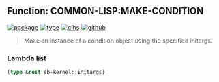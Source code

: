 ## Function: COMMON-LISP:MAKE-CONDITION
[![package](https://img.shields.io/badge/Package-COMMON--LISP-5f9ea0.svg?style=social&colorA=999999)](../) [![type](https://img.shields.io/badge/Type-Function-5f9ea0.svg?style=social&colorA=999999)](../#function) [![clhs](https://img.shields.io/badge/CLHS-MAKE--CONDITION-5f9ea0.svg?style=social&colorA=999999)](http://www.lispworks.com/documentation/HyperSpec/Body/f_mk_cnd.htm) [![github](https://img.shields.io/badge/GitHub-View_the_source-5f9ea0.svg?style=social&colorA=999999&logo=github)](https://github.com/sbcl/sbcl/blob/master/src/code/condition.lisp/) 

> Make an instance of a condition object using the specified initargs.

### Lambda list
```cl
(type &rest sb-kernel::initargs)
```
